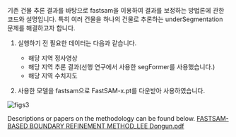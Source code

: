 기존 건물 추론 결과를 바탕으로 fastsam을 이용하여 결과를 보정하는 방법론에 관한 코드와 설명입니다.
특히 여러 건물을 하나의 건물로 추론하는 underSegmentation 문제를 해결하고자 합니다.

1. 실행하기 전 필요한 데이터는 다음과 같습니다.
   - 해당 지역 정사영상
   - 해당 지역 추론 결과(선행 연구에서 사용한 segFormer를 사용했습니다.)
   - 해당 지역 수치지도

2. 사용한 모델을 fastsam으로 FastSAM-x.pt를 다운받아 사용하였습니다.

![figs3](https://github.com/user-attachments/assets/e91321f0-ba5b-4ba6-9e22-b4e17ae1ae0b)


Descriptions or papers on the methodology can be found below.
[FASTSAM-BASED BOUNDARY REFINEMENT METHOD_LEE Dongun.pdf](https://github.com/user-attachments/files/20897303/FASTSAM-BASED.BOUNDARY.REFINEMENT.METHOD_LEE.Dongun.pdf)
